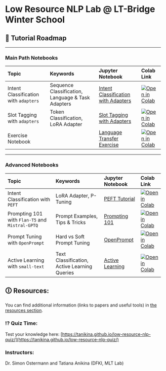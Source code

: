 #  Low Resource NLP Lab @ LT-Bridge Winter School

## 🧭 Tutorial Roadmap
---

### Main Path Notebooks

| Topic         | Keywords| Jupyter Notebook     | Colab Link |
|:--------------|:---|:------------|:------------|
| Intent Classification with `adapters` | Sequence Classification, Language & Task Adapters | [Intent Classification with Adapters](https://github.com/tanikina/low-resource-nlp-lab/blob/main/notebooks/Adapters_Intent_Classification_Tutorial.ipynb)      | [![Open in Colab](https://colab.research.google.com/assets/colab-badge.svg)](https://colab.research.google.com/github/tanikina/low-resource-nlp-lab/blob/main/notebooks/Adapters_Intent_Classification_Tutorial.ipynb) |
| Slot Tagging with `adapters` | Token Classification, LoRA Adapter | [Slot Tagging with Adapters](https://github.com/tanikina/low-resource-nlp-lab/blob/main/notebooks/Adapters_Slot_Tagging_Tutorial.ipynb) | [![Open in Colab](https://colab.research.google.com/assets/colab-badge.svg)](https://colab.research.google.com/github/tanikina/low-resource-nlp-lab/blob/main/notebooks/Adapters_Slot_Tagging_Tutorial.ipynb) |
| Exercise Notebook |  | [Language Transfer Exercise](https://github.com/tanikina/low-resource-nlp-lab/blob/main/notebooks/Adapters_Language_Transfer_Exercise.ipynb) | [![Open in Colab](https://colab.research.google.com/assets/colab-badge.svg)](https://colab.research.google.com/github/tanikina/low-resource-nlp-lab/blob/main/notebooks/Adapters_Language_Transfer_Exercise.ipynb) | |

---

### Advanced Notebooks
| Topic         | Keywords| Jupyter Notebook     | Colab Link |
|:--------------|:---|:------------|:------------|
| Intent Classification with `PEFT` | LoRA Adapter, P-Tuning | [PEFT Tutorial](https://github.com/tanikina/low-resource-nlp-lab/blob/main/notebooks/PEFT_Tutorial.ipynb)      | [![Open in Colab](https://colab.research.google.com/assets/colab-badge.svg)](https://colab.research.google.com/github/tanikina/low-resource-nlp-lab/blob/main/notebooks/PEFT_Tutorial.ipynb)   |
| Prompting 101 with `Flan-T5` and `Mistral-GPTQ` | Prompt Examples, Tips & Tricks | [Prompting 101](https://github.com/tanikina/low-resource-nlp-lab/blob/main/notebooks/Prompting101_Tutorial.ipynb) | [![Open in Colab](https://colab.research.google.com/assets/colab-badge.svg)](https://colab.research.google.com/github/tanikina/low-resource-nlp-lab/blob/main/notebooks/Prompting101_Tutorial.ipynb) |
| Prompt Tuning with `OpenPrompt` | Hard vs Soft Prompt Tuning | [OpenPrompt](https://github.com/tanikina/low-resource-nlp-lab/blob/main/notebooks/OpenPrompt_Tutorial.ipynb) | [![Open in Colab](https://colab.research.google.com/assets/colab-badge.svg)](https://colab.research.google.com/github/tanikina/low-resource-nlp-lab/blob/main/notebooks/OpenPrompt_Tutorial.ipynb) |
| Active Learning with `small-text` | Text Classification, Active Learning Queries | [Active Learning](https://github.com/tanikina/low-resource-nlp-lab/blob/main/notebooks/Active_Learning_Tutorial.ipynb) | [![Open in Colab](https://colab.research.google.com/assets/colab-badge.svg)](https://colab.research.google.com/github/tanikina/low-resource-nlp-lab/blob/main/notebooks/Active_Learning_Tutorial.ipynb) |

## 🛈 Resources:
You can find additional information (links to papers and useful tools) in [the resources section](https://github.com/tanikina/low-resource-nlp-lab/tree/main/resources).

### ⁉️ Quiz Time:
Test your knowledge here: [https://tanikina.github.io/low-resource-nlp-quiz/](https://tanikina.github.io/low-resource-nlp-quiz/)

### Instructors:
Dr. Simon Ostermann and Tatiana Anikina (DFKI, MLT Lab)

